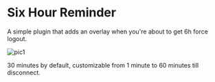 # Six Hour Reminder
A simple plugin that adds an overlay when you're about to get 6h force logout.


![pic1](https://i.imgur.com/yh46FUb.png)

30 minutes by default, customizable from 1 minute to 60 minutes till disconnect.
